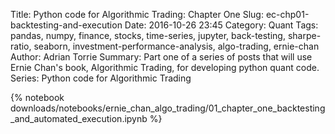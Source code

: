 Title: Python code for Algorithmic Trading: Chapter One
Slug: ec-chp01-backtesting-and-execution
Date: 2016-10-26 23:45
Category: Quant
Tags: pandas, numpy, finance, stocks, time-series, jupyter, back-testing, sharpe-ratio, seaborn, investment-performance-analysis, algo-trading, ernie-chan
Author: Adrian Torrie
Summary: Part one of a series of posts that will use Ernie Chan's book, Algorithmic Trading, for developing python quant code.
Series: Python code for Algorithmic Trading

{% notebook downloads/notebooks/ernie_chan_algo_trading/01_chapter_one_backtesting_and_automated_execution.ipynb %}